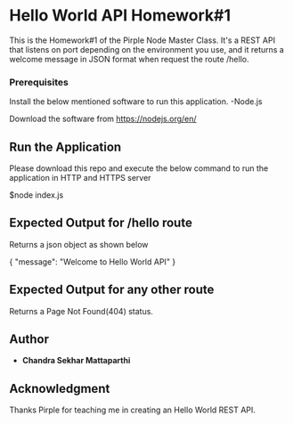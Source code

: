 # Hello World API Homework#1

This is the Homework#1 of the Pirple Node Master Class. It's a REST API that listens on port depending on the environment you use, and it returns a welcome message in JSON format when request the route /hello.

### Prerequisites

Install the below mentioned software to run this application.
 -Node.js

Download the software from https://nodejs.org/en/

## Run the Application

Please download this repo and execute the below command to run the application in HTTP and HTTPS server

$node index.js

## Expected Output for /hello route

Returns a json object as shown below

{
	"message": "Welcome to Hello World API"
} 

## Expected Output for any other route

Returns a Page Not Found(404) status.

## Author

* **Chandra Sekhar Mattaparthi** 


## Acknowledgment

Thanks Pirple for teaching me in creating an Hello World REST API. 

